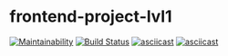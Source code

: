 # frontend-project-lvl1
[![Maintainability](https://api.codeclimate.com/v1/badges/a99a88d28ad37a79dbf6/maintainability)](https://codeclimate.com/github/codeclimate/codeclimate/maintainability)
[![Build Status](https://travis-ci.org/EgorEf/frontend-project-lvl1.svg?branch=master)](https://travis-ci.org/EgorEf/frontend-project-lvl1)
[![asciicast](https://asciinema.org/a/AOnD593d08t3z5fGIYZFqZlfz.svg)](https://asciinema.org/a/AOnD593d08t3z5fGIYZFqZlfz)
[![asciicast](https://asciinema.org/a/wLI1bM3ngdCsJJMNPKVnleNBR.svg)](https://asciinema.org/a/wLI1bM3ngdCsJJMNPKVnleNBR)

